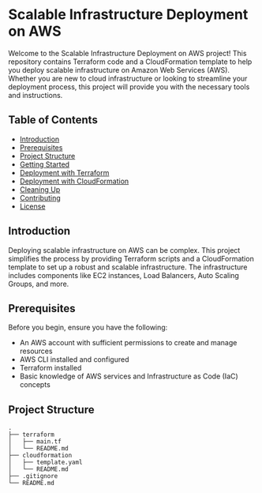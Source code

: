 # Scalable Infrastructure Deployment on AWS

Welcome to the Scalable Infrastructure Deployment on AWS project! This repository contains Terraform code and a CloudFormation template to help you deploy scalable infrastructure on Amazon Web Services (AWS). Whether you are new to cloud infrastructure or looking to streamline your deployment process, this project will provide you with the necessary tools and instructions.

## Table of Contents

- [Introduction](#introduction)
- [Prerequisites](#prerequisites)
- [Project Structure](#project-structure)
- [Getting Started](#getting-started)
- [Deployment with Terraform](#deployment-with-terraform)
- [Deployment with CloudFormation](#deployment-with-cloudformation)
- [Cleaning Up](#cleaning-up)
- [Contributing](#contributing)
- [License](#license)

## Introduction

Deploying scalable infrastructure on AWS can be complex. This project simplifies the process by providing Terraform scripts and a CloudFormation template to set up a robust and scalable infrastructure. The infrastructure includes components like EC2 instances, Load Balancers, Auto Scaling Groups, and more.

## Prerequisites

Before you begin, ensure you have the following:

- An AWS account with sufficient permissions to create and manage resources
- AWS CLI installed and configured
- Terraform installed
- Basic knowledge of AWS services and Infrastructure as Code (IaC) concepts

## Project Structure

```plaintext
.
├── terraform
│   ├── main.tf
│   └── README.md
├── cloudformation
│   ├── template.yaml
│   └── README.md
├── .gitignore
└── README.md
